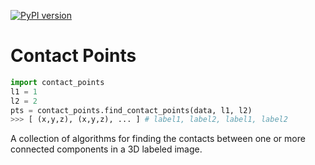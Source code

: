 [![PyPI version](https://badge.fury.io/py/contact-points.svg)](https://badge.fury.io/py/contact-points)

Contact Points
==============

```python
import contact_points
l1 = 1
l2 = 2
pts = contact_points.find_contact_points(data, l1, l2)
>>> [ (x,y,z), (x,y,z), ... ] # label1, label2, label1, label2
```

A collection of algorithms for finding the contacts between one or more connected components in a 3D labeled image.